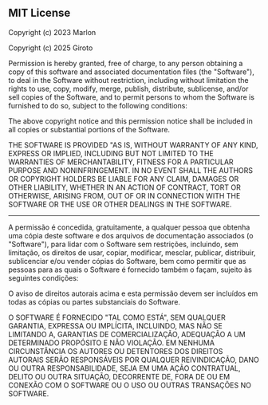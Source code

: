 ## MIT License

Copyright (c) 2023 Marlon

Copyright (c) 2025 Giroto

Permission is hereby granted, free of charge, to any person obtaining a copy
of this software and associated documentation files (the "Software"), to deal
in the Software without restriction, including without limitation the rights
to use, copy, modify, merge, publish, distribute, sublicense, and/or sell
copies of the Software, and to permit persons to whom the Software is
furnished to do so, subject to the following conditions:

The above copyright notice and this permission notice shall be included in all
copies or substantial portions of the Software.

THE SOFTWARE IS PROVIDED "AS IS, WITHOUT WARRANTY OF ANY KIND, EXPRESS OR
IMPLIED, INCLUDING BUT NOT LIMITED TO THE WARRANTIES OF MERCHANTABILITY,
FITNESS FOR A PARTICULAR PURPOSE AND NONINFRINGEMENT. IN NO EVENT SHALL THE
AUTHORS OR COPYRIGHT HOLDERS BE LIABLE FOR ANY CLAIM, DAMAGES OR OTHER
LIABILITY, WHETHER IN AN ACTION OF CONTRACT, TORT OR OTHERWISE, ARISING FROM,
OUT OF OR IN CONNECTION WITH THE SOFTWARE OR THE USE OR OTHER DEALINGS IN THE
SOFTWARE.

-----------------------

A permissão é concedida, gratuitamente, a qualquer pessoa que obtenha uma cópia
deste software e dos arquivos de documentação associados (o "Software"), para lidar
com o Software sem restrições, incluindo, sem limitação, os direitos de usar, copiar,
modificar, mesclar, publicar, distribuir, sublicenciar e/ou vender cópias do Software,
bem como permitir que as pessoas para as quais o Software é fornecido também o façam,
sujeito às seguintes condições:

O aviso de direitos autorais acima e esta permissão devem ser incluídos em todas
as cópias ou partes substanciais do Software.

O SOFTWARE É FORNECIDO "TAL COMO ESTÁ", SEM QUALQUER GARANTIA, EXPRESSA OU IMPLÍCITA,
INCLUINDO, MAS NÃO SE LIMITANDO A, GARANTIAS DE COMERCIALIZAÇÃO, ADEQUAÇÃO A UM DETERMINADO
PROPÓSITO E NÃO VIOLAÇÃO. EM NENHUMA CIRCUNSTÂNCIA OS AUTORES OU DETENTORES DOS DIREITOS
AUTORAIS SERÃO RESPONSÁVEIS POR QUALQUER REIVINDICAÇÃO, DANO OU OUTRA RESPONSABILIDADE,
SEJA EM UMA AÇÃO CONTRATUAL, DELITO OU OUTRA SITUAÇÃO, DECORRENTE DE, FORA DE OU EM CONEXÃO
COM O SOFTWARE OU O USO OU OUTRAS TRANSAÇÕES NO SOFTWARE.
